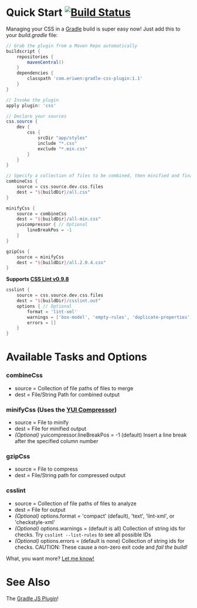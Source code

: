 # Quick Start [![Build Status](https://secure.travis-ci.org/eriwen/gradle-css-plugin.png)](http://travis-ci.org/eriwen/gradle-css-plugin)
Managing your CSS in a [Gradle](http://gradle.org) build is super easy now! Just add this to your *build.gradle* file:

```groovy
// Grab the plugin from a Maven Repo automatically
buildscript {
    repositories {
        mavenCentral()
    }
    dependencies {
        classpath 'com.eriwen:gradle-css-plugin:1.1'
    }
}

// Invoke the plugin
apply plugin: 'css'

// Declare your sources
css.source {
    dev {
        css {
            srcDir "app/styles"
            include "*.css"
            exclude "*.min.css"
        }
    }
}

// Specify a collection of files to be combined, then minified and finally GZip compressed.
combineCss {
    source = css.source.dev.css.files
    dest = "${buildDir}/all.css"
}

minifyCss {
    source = combineCss
    dest = "${buildDir}/all-min.css"
    yuicompressor { // Optional
        lineBreakPos = -1
    }
}

gzipCss {
    source = minifyCss
    dest = "${buildDir}/all.2.0.4.css"
}
```

**Supports [CSS Lint v0.9.8](http://csslint.net)**
```groovy
csslint {
    source = css.source.dev.css.files
    dest = "${buildDir}/csslint.out"
    options { // Optional
        format = 'lint-xml'
        warnings = ['box-model', 'empty-rules', 'duplicate-properties']
        errors = []
    }
}
```

# Available Tasks and Options #
### combineCss ###
- source = Collection of file paths of files to merge
- dest = File/String Path for combined output

### minifyCss (Uses the [YUI Compressor](http://developer.yahoo.com/yui/compressor/)) ###
- source = File to minify
- dest = File for minified output
- *(Optional)* yuicompressor.lineBreakPos = -1 (default) Insert a line break after the specified column number

### gzipCss ###
- source = File to compress
- dest = File/String path for compressed output

### csslint ###
- source = Collection of file paths of files to analyze
- dest = File for output
- *(Optional)* options.format = 'compact' (default), 'text', 'lint-xml', or 'checkstyle-xml'
- *(Optional)* options.warnings = (default is all) Collection of string ids for checks. Try `csslint --list-rules` to see all possible IDs
- *(Optional)* options.errors = (default is none) Collection of string ids for checks. CAUTION: These cause a non-zero exit code and _fail the build!_

What, you want more? [Let me know!](https://github.com/eriwen/gradle-css-plugin/issues)

# See Also #
The [Gradle JS Plugin](https://github.com/eriwen/gradle-js-plugin)!
